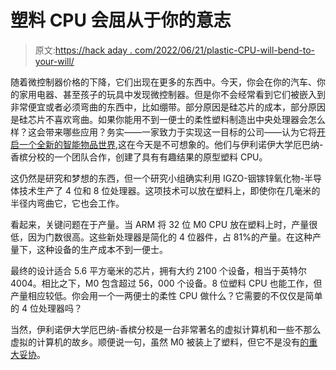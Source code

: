 # 塑料 CPU 会屈从于你的意志

> 原文:[https://hack aday . com/2022/06/21/plastic-CPU-will-bend-to-your-will/](https://hackaday.com/2022/06/21/plastic-cpus-will-bend-to-your-will/)

随着微控制器价格的下降，它们出现在更多的东西中。今天，你会在你的汽车、你的家用电器、甚至孩子的玩具中发现微控制器。但是你不会经常看到它们被嵌入到非常便宜或者必须弯曲的东西中，比如绷带。部分原因是硅芯片的成本，部分原因是硅芯片不喜欢弯曲。如果你能用不到一便士的柔性塑料制造出中央处理器会怎么样？这会带来哪些应用？务实——一家致力于实现这一目标的公司——认为它将[开启一个全新的智能物品世界](https://spectrum.ieee.org/plastic-microprocessor),这在今天是不可想象的。他们与伊利诺伊大学厄巴纳-香槟分校的一个团队合作，创建了具有有趣结果的原型塑料 CPU。

这仍然是研究和梦想的东西，但一个研究小组确实利用 IGZO-铟镓锌氧化物-半导体技术生产了 4 位和 8 位处理器。这项技术可以放在塑料上，即使你在几毫米的半径内弯曲它，它也会工作。

看起来，关键问题在于产量。当 ARM 将 32 位 M0 CPU 放在塑料上时，产量很低，因为门数很高。这些新处理器是简化的 4 位器件，占 81%的产量。在这种产量下，这种设备的生产成本不到一便士。

最终的设计适合 5.6 平方毫米的芯片，拥有大约 2100 个设备，相当于英特尔 4004。相比之下，M0 包含超过 56，000 个设备。8 位塑料 CPU 也能工作，但产量相应较低。你会用一个一两便士的柔性 CPU 做什么？它需要的不仅仅是简单的 4 位处理器吗？

当然，伊利诺伊大学厄巴纳-香槟分校是一台非常著名的虚拟计算机和一些不那么虚拟的计算机的故乡。顺便说一句，虽然 M0 被装上了塑料，但它不是没有[的重大妥协](https://hackaday.com/2021/07/23/arm-researchers-announce-the-plasticarm/)。